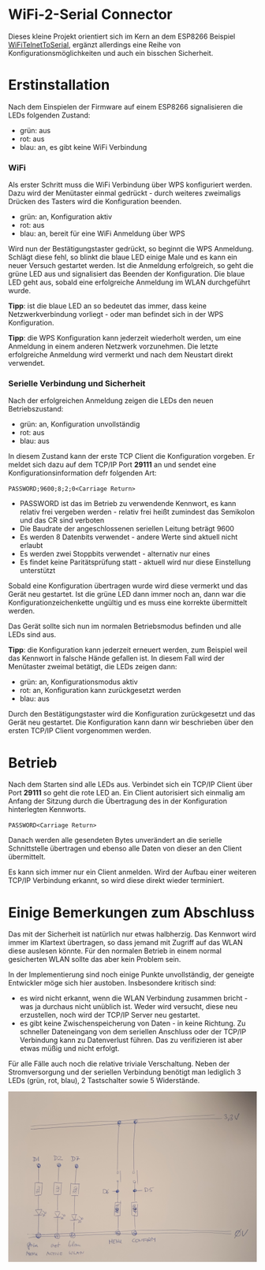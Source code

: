 # WiFi-2-Serial Connector

Dieses kleine Projekt orientiert sich im Kern an dem ESP8266 Beispiel [WiFiTelnetToSerial](https://github.com/esp8266/Arduino/tree/master/libraries/ESP8266WiFi/examples/WiFiTelnetToSerial), ergänzt allerdings eine Reihe von Konfigurationsmöglichkeiten und auch ein bisschen Sicherheit.

# Erstinstallation

Nach dem Einspielen der Firmware auf einem ESP8266 signalisieren die LEDs folgenden Zustand:

- grün: aus
- rot: aus
- blau: an, es gibt keine WiFi Verbindung

### WiFi

Als erster Schritt muss die WiFi Verbindung über WPS konfiguriert werden. Dazu wird der Menütaster einmal gedrückt - durch weiteres zweimaligs Drücken des Tasters wird die Konfiguration beenden.

- grün: an, Konfiguration aktiv
- rot: aus
- blau: an, bereit für eine WiFi Anmeldung über WPS

Wird nun der Bestätigungstaster gedrückt, so beginnt die WPS Anmeldung. Schlägt diese fehl, so blinkt die blaue LED einige Male und es kann ein neuer Versuch gestartet werden. Ist die Anmeldung erfolgreich, so geht die grüne LED aus und signalisiert das Beenden der Konfiguration. Die blaue LED geht aus, sobald eine erfolgreiche Anmeldung im WLAN durchgeführt wurde.

**Tipp**: ist die blaue LED an so bedeutet das immer, dass keine Netzwerkverbindung vorliegt - oder man befindet sich in der WPS Konfiguration.

**Tipp**: die WPS Konfiguration kann jederzeit wiederholt werden, um eine Anmeldung in einem anderen Netzwerk vorzunehmen. Die letzte erfolgreiche Anmeldung wird vermerkt und nach dem Neustart direkt verwendet.

### Serielle Verbindung und Sicherheit

Nach der erfolgreichen Anmeldung zeigen die LEDs den neuen Betriebszustand:

- grün: an, Konfiguration unvollständig
- rot: aus
- blau: aus

In diesem Zustand kann der erste TCP Client die Konfiguration vorgeben. Er meldet sich dazu auf dem TCP/IP Port **29111** an und sendet eine Konfigurationsinformation defr folgenden Art:

`PASSWORD;9600;8;2;0<Carriage Return>`

- PASSWORD ist das im Betrieb zu verwendende Kennwort, es kann relativ frei vergeben werden - relativ frei heißt zumindest das Semikolon und das CR sind verboten
- Die Baudrate der angeschlossenen seriellen Leitung beträgt 9600
- Es werden 8 Datenbits verwendet - andere Werte sind aktuell nicht erlaubt
- Es werden zwei Stoppbits verwendet - alternativ nur eines
- Es findet keine Paritätsprüfung statt - aktuell wird nur diese Einstellung unterstützt

Sobald eine Konfiguration übertragen wurde wird diese vermerkt und das Gerät neu gestartet. Ist die grüne LED dann immer noch an, dann war die Konfigurationzeichenkette ungültig und es muss eine korrekte übermittelt werden.

Das Gerät sollte sich nun im normalen Betriebsmodus befinden und alle LEDs sind aus.

**Tipp**: die Konfiguration kann jederzeit erneuert werden, zum Beispiel weil das Kennwort in falsche Hände gefallen ist. In diesem Fall wird der Menütaster zweimal betätigt, die LEDs zeigen dann:

- grün: an, Konfigurationsmodus aktiv
- rot: an, Konfiguration kann zurückgesetzt werden
- blau: aus

Durch den Bestätigungstaster wird die Konfiguration zurückgesetzt und das Gerät neu gestartet. Die Konfiguration kann dann wir beschrieben über den ersten TCP/IP Client vorgenommen werden.

# Betrieb

Nach dem Starten sind alle LEDs aus. Verbindet sich ein TCP/IP Client über Port **29111** so geht die rote LED an. Ein Client autorisiert sich einmalig am Anfang der Sitzung durch die Übertragung des in der Konfiguration hinterlegten Kennworts.

`PASSWORD<Carriage Return>`

Danach werden alle gesendeten Bytes unverändert an die serielle Schnittstelle übertragen und ebenso alle Daten von dieser an den Client übermittelt.

Es kann sich immer nur ein Client anmelden. Wird der Aufbau einer weiteren TCP/IP Verbindung erkannt, so wird diese direkt wieder terminiert.

# Einige Bemerkungen zum Abschluss

Das mit der Sicherheit ist natürlich nur etwas halbherzig. Das Kennwort wird immer im Klartext übertragen, so dass jemand mit Zugriff auf das WLAN diese auslesen könnte. Für den normalen Betrieb in einem normal gesicherten WLAN sollte das aber kein Problem sein.

In der Implementierung sind noch einige Punkte unvollständig, der geneigte Entwickler möge sich hier austoben. Insbesondere kritisch sind:

- es wird nicht erkannt, wenn die WLAN Verbindung zusammen bricht - was ja durchaus nicht unüblich ist. Weder wird versucht, diese neu erzustellen, noch wird der TCP/IP Server neu gestartet.
- es gibt keine Zwischenspeicherung von Daten - in keine Richtung. Zu schneller Dateneingang von dem seriellen Anschluss oder der TCP/IP Verbindung kann zu Datenverlust führen. Das zu verifizieren ist aber etwas müßig und nicht erfolgt.

Für alle Fälle auch noch die relative triviale Verschaltung. Neben der Stromversorgung und der seriellen Verbindung benötigt man lediglich 3 LEDs (grün, rot, blau), 2 Tastschalter sowie 5 Widerstände.

![Verschaltung](wiring.jpg)
